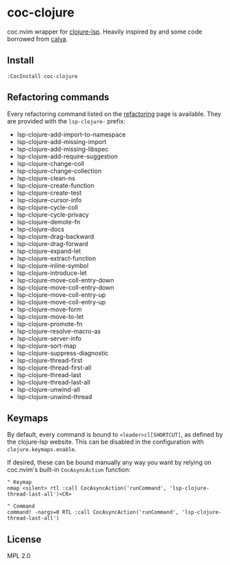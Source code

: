 # coc-clojure

coc.nvim wrapper for [clojure-lsp]. Heavily inspired by and some code borrowed from
[calva].

[clojure-lsp]: https://clojure-lsp.io/
[calva]: https://github.com/BetterThanTomorrow/calva

## Install

`:CocInstall coc-clojure`

## Refactoring commands

Every refactoring command listed on the [refactoring] page is available. They
are provided with the `lsp-clojure-` prefix:

[refactoring]: https://clojure-lsp.io/capabilities/#refactorings

- lsp-clojure-add-import-to-namespace
- lsp-clojure-add-missing-import
- lsp-clojure-add-missing-libspec
- lsp-clojure-add-require-suggestion
- lsp-clojure-change-coll
- lsp-clojure-change-collection
- lsp-clojure-clean-ns
- lsp-clojure-create-function
- lsp-clojure-create-test
- lsp-clojure-cursor-info
- lsp-clojure-cycle-coll
- lsp-clojure-cycle-privacy
- lsp-clojure-demote-fn
- lsp-clojure-docs
- lsp-clojure-drag-backward
- lsp-clojure-drag-forward
- lsp-clojure-expand-let
- lsp-clojure-extract-function
- lsp-clojure-inline-symbol
- lsp-clojure-introduce-let
- lsp-clojure-move-coll-entry-down
- lsp-clojure-move-coll-entry-down
- lsp-clojure-move-coll-entry-up
- lsp-clojure-move-coll-entry-up
- lsp-clojure-move-form
- lsp-clojure-move-to-let
- lsp-clojure-promote-fn
- lsp-clojure-resolve-macro-as
- lsp-clojure-server-info
- lsp-clojure-sort-map
- lsp-clojure-suppress-diagnostic
- lsp-clojure-thread-first
- lsp-clojure-thread-first-all
- lsp-clojure-thread-last
- lsp-clojure-thread-last-all
- lsp-clojure-unwind-all
- lsp-clojure-unwind-thread

## Keymaps

By default, every command is bound to `<leader>cl[SHORTCUT]`, as defined by the
clojure-lsp website. This can be disabled in the configuration with
`clojure.keymaps.enable`.

If desired, these can be bound manually any way you want by relying on coc.nvim's
built-in `CocAsyncAction` function:

```vim
" Keymap
nmap <silent> rtl :call CocAsyncAction('runCommand', 'lsp-clojure-thread-last-all')<CR>

" Command
command! -nargs=0 RTL :call CocAsyncAction('runCommand', 'lsp-clojure-thread-last-all')
```

## License

MPL 2.0
